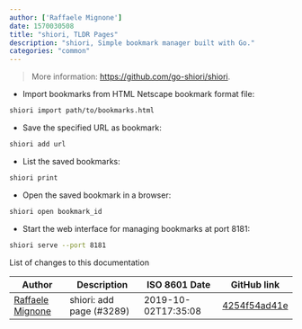 ```yaml
---
author: ['Raffaele Mignone']
date: 1570030508
title: "shiori, TLDR Pages"
description: "shiori, Simple bookmark manager built with Go."
categories: "common"
---
```

> More information: <https://github.com/go-shiori/shiori>.

- Import bookmarks from HTML Netscape bookmark format file:

```bash
shiori import path/to/bookmarks.html
```

- Save the specified URL as bookmark:

```bash
shiori add url
```

- List the saved bookmarks:

```bash
shiori print
```

- Open the saved bookmark in a browser:

```bash
shiori open bookmark_id
```

- Start the web interface for managing bookmarks at port 8181:

```bash
shiori serve --port 8181
```
List of changes to this documentation


Author | Description | ISO 8601 Date | GitHub link
------|-----|-----|-----
[Raffaele Mignone](mailto:git@norangeb.it) | shiori: add page (#3289) | 2019-10-02T17:35:08 | [4254f54ad41e](https://github.com/tldr-pages/tldr/commit/4254f54ad41ef9101c03ee1f3726b96b76edcfba)

